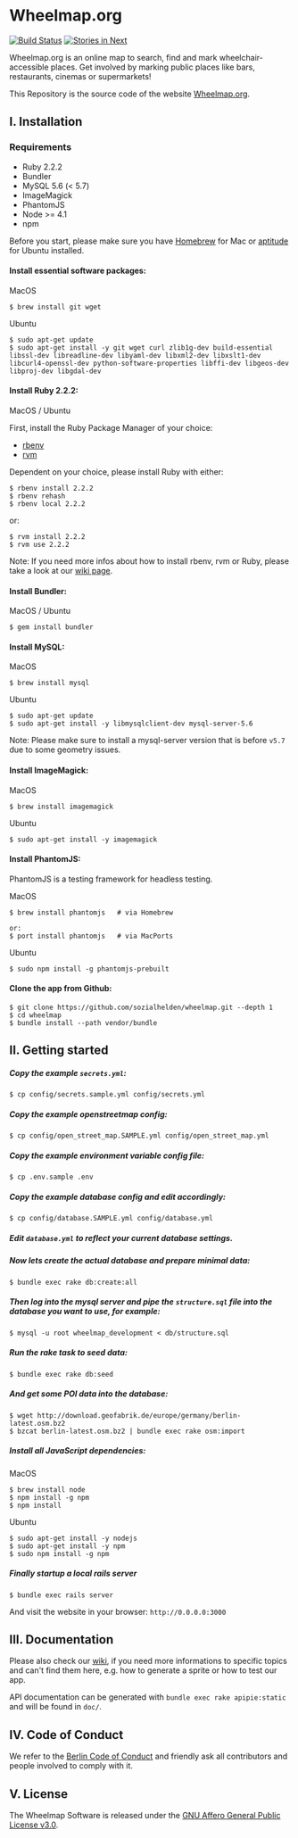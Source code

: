 # Wheelmap.org

[![Build Status](https://travis-ci.org/sozialhelden/wheelmap.svg?branch=master)](https://travis-ci.org/sozialhelden/wheelmap)
[![Stories in Next](https://badge.waffle.io/sozialhelden/wheelmap.png?label=next&title=Next)](https://waffle.io/sozialhelden/wheelmap)

Wheelmap.org is an online map to search, find and mark wheelchair-accessible places. Get involved by marking public places like bars, restaurants, cinemas or supermarkets!

This Repository is the source code of the website [Wheelmap.org](http://wheelmap.org/).

## I. Installation


### Requirements

- Ruby 2.2.2
- Bundler
- MySQL 5.6 (< 5.7)
- ImageMagick
- PhantomJS
- Node >= 4.1
- npm


Before you start, please make sure you have [Homebrew](http://brew.sh/) for Mac or [aptitude](http://packages.ubuntu.com/search?keywords=aptitude) for Ubuntu installed.

#### Install essential software packages:

MacOS

```
$ brew install git wget
```

Ubuntu

```
$ sudo apt-get update
$ sudo apt-get install -y git wget curl zlib1g-dev build-essential libssl-dev libreadline-dev libyaml-dev libxml2-dev libxslt1-dev libcurl4-openssl-dev python-software-properties libffi-dev libgeos-dev libproj-dev libgdal-dev
```

#### Install Ruby 2.2.2:

MacOS / Ubuntu

First, install the Ruby Package Manager of your choice:

- [rbenv](https://github.com/rbenv/rbenv)
- [rvm](https://rvm.io/rvm/install)

Dependent on your choice, please install Ruby with either:

```
$ rbenv install 2.2.2
$ rbenv rehash
$ rbenv local 2.2.2
```

or:

```
$ rvm install 2.2.2
$ rvm use 2.2.2
```

Note: If you need more infos about how to install rbenv, rvm or Ruby, please take a look at our [wiki page](https://github.com/sozialhelden/wheelmap/wiki/Install-rbenv,-rvm-&-ruby).


#### Install Bundler:

MacOS / Ubuntu

```
$ gem install bundler
```

#### Install MySQL:

MacOS

```
$ brew install mysql
```

Ubuntu

```
$ sudo apt-get update
$ sudo apt-get install -y libmysqlclient-dev mysql-server-5.6

```
Note: Please make sure to install a mysql-server version that is before `v5.7` due to some geometry issues.

#### Install ImageMagick:

MacOS

```
$ brew install imagemagick
```

Ubuntu
```
$ sudo apt-get install -y imagemagick
```

#### Install PhantomJS:

PhantomJS is a testing framework for headless testing.

MacOS

```
$ brew install phantomjs   # via Homebrew

or:
$ port install phantomjs   # via MacPorts
```

Ubuntu

```
$ sudo npm install -g phantomjs-prebuilt
```

#### Clone the app from Github:

```
$ git clone https://github.com/sozialhelden/wheelmap.git --depth 1
$ cd wheelmap
$ bundle install --path vendor/bundle
```

## II. Getting started

##### Copy the example `secrets.yml`:

```
$ cp config/secrets.sample.yml config/secrets.yml
```

##### Copy the example openstreetmap config:

```
$ cp config/open_street_map.SAMPLE.yml config/open_street_map.yml
```

##### Copy the example environment variable config file:

```
$ cp .env.sample .env
```

##### Copy the example database config and edit accordingly:

```
$ cp config/database.SAMPLE.yml config/database.yml
```

##### Edit `database.yml` to reflect your current database settings.

##### Now lets create the actual database and prepare minimal data:

```
$ bundle exec rake db:create:all
```

##### Then log into the mysql server and pipe the `structure.sql` file into the database you want to use, for example:

```
$ mysql -u root wheelmap_development < db/structure.sql
```

##### Run the rake task to seed data:

```
$ bundle exec rake db:seed
```

##### And get some POI data into the database:

```
$ wget http://download.geofabrik.de/europe/germany/berlin-latest.osm.bz2
$ bzcat berlin-latest.osm.bz2 | bundle exec rake osm:import
```

##### Install all JavaScript dependencies:

MacOS

```
$ brew install node
$ npm install -g npm
$ npm install
```

Ubuntu

```
$ sudo apt-get install -y nodejs
$ sudo apt-get install -y npm
$ sudo npm install -g npm
```

##### Finally startup a local rails server

```
$ bundle exec rails server
```

And visit the website in your browser: `http://0.0.0.0:3000`

## III. Documentation

Please also check our [wiki](https://github.com/sozialhelden/wheelmap/wiki), if you need more informations to specific topics and can't find them here, e.g. how to generate a sprite or how to test our app.

API documentation can be generated with `bundle exec rake apipie:static` and will be found in `doc/`.

## IV. Code of Conduct

We refer to the [Berlin Code of Conduct](http://berlincodeofconduct.org/) and friendly ask all contributors and people involved to comply with it.

## V. License

The Wheelmap Software is released under the [GNU Affero General Public License v3.0](/LICENSE).
